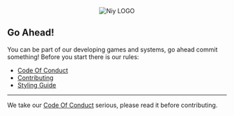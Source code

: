 <div align="center">
	<image src="https://github.com/iyellc/.github/blob/main/profile/IYELogo.png?raw=true" alt="Niy LOGO">
</div>

## Go Ahead!
You can be part of our developing games and systems, go ahead commit something! Before you start there is our rules:
* [Code Of Conduct](https://github.com/iyellc/.github/blob/main/docs/CODE_OF_CONDUCT.md)
* [Contributing](https://github.com/iyellc/.github/blob/main/docs/CONTRIBUTING.md) 
* [Styling Guide](https://github.com/iyellc/styling/)

<hr>
We take our <a href="https://github.com/iyellc/.github/blob/main/docs/CODE_OF_CONDUCT.md">Code Of Conduct</a> serious, please read it before contributing.
